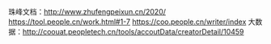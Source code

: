 珠峰文档：http://www.zhufengpeixun.cn/2020/
https://tool.people.cn/work.html#1-7
https://coo.people.cn/writer/index
大数据：http://coouat.peopletech.cn/tools/accoutData/creatorDetail/10459
